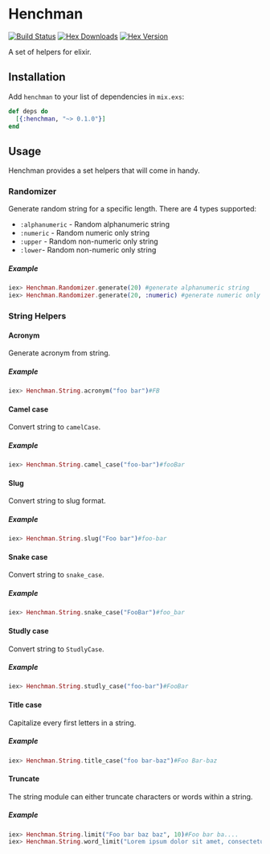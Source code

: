 # Henchman

[![Build Status](https://travis-ci.org/elepunk/henchman.svg?branch=master)](https://travis-ci.org/elepunk/henchman)
[![Hex Downloads](https://img.shields.io/hexpm/dt/henchman.svg)](https://hex.pm/packages/henchman)
[![Hex Version](https://img.shields.io/hexpm/v/henchman.svg)](https://hex.pm/packages/henchman)

A set of helpers for elixir.

## Installation

Add `henchman` to your list of dependencies in `mix.exs`:

```elixir
def deps do
  [{:henchman, "~> 0.1.0"}]
end
```

## Usage

Henchman provides a set helpers that will come in handy.

### Randomizer

Generate random string for a specific length. There are 4 types supported:
* ```:alphanumeric``` - Random alphanumeric string
* ```:numeric``` - Random numeric only string
* ```:upper``` - Random non-numeric only string
* ```:lower```- Random non-numeric only string

##### Example
```elixir
iex> Henchman.Randomizer.generate(20) #generate alphanumeric string
iex> Henchman.Randomizer.generate(20, :numeric) #generate numeric only string
```

### String Helpers

#### Acronym

Generate acronym from string.

##### Example
```elixir
iex> Henchman.String.acronym("foo bar")#FB
```

#### Camel case

Convert string to ```camelCase```.

##### Example
```elixir
iex> Henchman.String.camel_case("foo-bar")#fooBar
```

#### Slug

Convert string to slug format.

##### Example
```elixir
iex> Henchman.String.slug("Foo bar")#foo-bar
```

#### Snake case

Convert string to ```snake_case```.

##### Example
```elixir
iex> Henchman.String.snake_case("FooBar")#foo_bar
```

#### Studly case

Convert string to ```StudlyCase```.

##### Example
```elixir
iex> Henchman.String.studly_case("foo-bar")#FooBar
```

#### Title case

Capitalize every first letters in a string.

##### Example
```elixir
iex> Henchman.String.title_case("foo bar-baz")#Foo Bar-baz
```

#### Truncate

The string module can either truncate characters or words within a string.

##### Example
```elixir
iex> Henchman.String.limit("Foo bar baz baz", 10)#Foo bar ba....
iex> Henchman.String.word_limit("Lorem ipsum dolor sit amet, consectetur adipiscing elit, sed do eiusmod tempor incididunt ut labore et dolore magna aliqua.", 7)#Lorem ipsum dolor sit amet, consectetur adipiscing...
```

